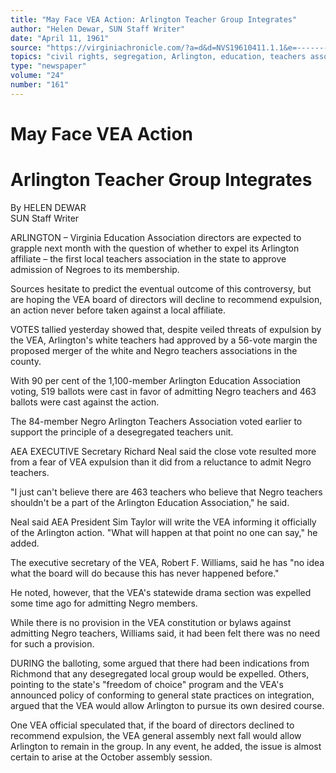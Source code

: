 ```yaml
---
title: "May Face VEA Action: Arlington Teacher Group Integrates"
author: "Helen Dewar, SUN Staff Writer"
date: "April 11, 1961"
source: "https://virginiachronicle.com/?a=d&d=NVS19610411.1.1&e=-------en-20--1--txt-txIN--------"
topics: "civil rights, segregation, Arlington, education, teachers associations, Virginia Education Association, professional integration"
type: "newspaper"
volume: "24"
number: "161"
---
```


# May Face VEA Action
# Arlington Teacher Group Integrates

By HELEN DEWAR  
SUN Staff Writer

ARLINGTON – Virginia Education Association directors are expected to grapple next month with the question of whether to expel its Arlington affiliate – the first local teachers association in the state to approve admission of Negroes to its membership.

Sources hesitate to predict the eventual outcome of this controversy, but are hoping the VEA board of directors will decline to recommend expulsion, an action never before taken against a local affiliate.

VOTES tallied yesterday showed that, despite veiled threats of expulsion by the VEA, Arlington's white teachers had approved by a 56-vote margin the proposed merger of the white and Negro teachers associations in the county.

With 90 per cent of the 1,100-member Arlington Education Association voting, 519 ballots were cast in favor of admitting Negro teachers and 463 ballots were cast against the action.

The 84-member Negro Arlington Teachers Association voted earlier to support the principle of a desegregated teachers unit.

AEA EXECUTIVE Secretary Richard Neal said the close vote resulted more from a fear of VEA expulsion than it did from a reluctance to admit Negro teachers.

"I just can't believe there are 463 teachers who believe that Negro teachers shouldn't be a part of the Arlington Education Association," he said.

Neal said AEA President Sim Taylor will write the VEA informing it officially of the Arlington action. "What will happen at that point no one can say," he added.

The executive secretary of the VEA, Robert F. Williams, said he has "no idea what the board will do because this has never happened before."

He noted, however, that the VEA's statewide drama section was expelled some time ago for admitting Negro members.

While there is no provision in the VEA constitution or bylaws against admitting Negro teachers, Williams said, it had been felt there was no need for such a provision.

DURING the balloting, some argued that there had been indications from Richmond that any desegregated local group would be expelled. Others, pointing to the state's "freedom of choice" program and the VEA's announced policy of conforming to general state practices on integration, argued that the VEA would allow Arlington to pursue its own desired course.

One VEA official speculated that, if the board of directors declined to recommend expulsion, the VEA general assembly next fall would allow Arlington to remain in the group. In any event, he added, the issue is almost certain to arise at the October assembly session. 